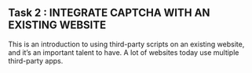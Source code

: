 ## Task 2 : INTEGRATE CAPTCHA WITH AN EXISTING WEBSITE 
This is an introduction to using third-party scripts on an existing website, and it’s an important talent to have. A lot of websites today use multiple third-party apps.
